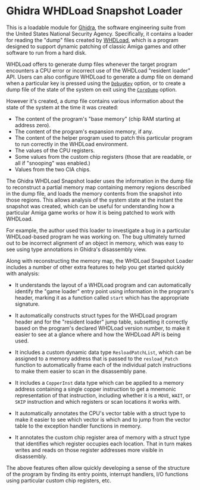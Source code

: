 # Ghidra WHDLoad Snapshot Loader

This is a loadable module for [Ghidra](https://ghidra-sre.org/), the software
engineering suite from the United States National Security Agency. Specifically,
it contains a loader for reading the "dump" files created by
[WHDLoad](http://whdload.de/), which is a program designed to support dynamic
patching of classic Amiga games and other software to run from a hard disk.

WHDLoad offers to generate dump files whenever the target program encounters a
CPU error or incorrect use of the WHDLoad "resident loader" API. Users can also
configure WHDLoad to generate a dump file on demand when a particular key is
pressed using the [`DebugKey`](http://whdload.de/docs/en/opt.html#DebugKey)
option, or to create a dump file of the state of the system on exit using the
[`CoreDump`](http://whdload.de/docs/en/opt.html#CoreDump) option.

However it's created, a dump file contains various information about the state
of the system at the time it was created:

* The content of the program's "base memory" (chip RAM starting at address zero).
* The content of the program's expansion memory, if any.
* The content of the helper program used to patch this particular program to
  run correctly in the WHDLoad environment.
* The values of the CPU registers.
* Some values from the custom chip registers (those that are readable, or all
  if "snooping" was enabled.)
* Values from the two CIA chips.

The Ghidra WHDLoad Snapshot loader uses the information in the dump file to
reconstruct a partial memory map containing memory regions described in the
dump file, and loads the memory contents from the snapshot into those regions.
This allows analysis of the system state at the instant the snapshot was
created, which can be useful for understanding how a particular Amiga game works
or how it is being patched to work with WHDLoad.

For example, the author used this loader to investigate a bug in a particular
WHDLoad-based program he was working on. The bug ultimately turned out to be
incorrect alignment of an object in memory, which was easy to see using type
annotations in Ghidra's disassembly view.

Along with reconstructing the memory map, the WHDLoad Snapshot Loader includes
a number of other extra features to help you get started quickly with analysis:

* It understands the layout of a WHDLoad program and can automatically identify
  the "game loader" entry point using information in the program's header,
  marking it as a function called `start` which has the appropriate signature.

* It automatically constructs struct types for the WHDLoad program header and
  for the "resident loader" jump table, subsetting it correctly based on the
  program's declared WHDLoad version number, to make it easier to see at a
  glance where and how the WHDLoad API is being used.

* It includes a custom dynamic data type `ResloadPatchList`, which can be
  assigned to a memory address that is passed to the `resload_Patch` function
  to automatically frame each of the individual patch instructions to make them
  easier to scan in the disassembly pane.

* It includes a `CopperInst` data type which can be applied to a memory address
  containing a single copper instruction to get a mnemonic representation of
  that instruction, including whether it is a `MOVE`, `WAIT`, or `SKIP`
  instruction and which registers or scan locations it works with.

* It automatically annotates the CPU's vector table with a struct type to
  make it easier to see which vector is which and to jump from the vector table
  to the exception handler functions in memory.

* It annotates the custom chip register area of memory with a struct type that
  identifies which register occupies each location. That in turn makes writes
  and reads on those register addresses more visible in disassembly.

The above features often allow quickly developing a sense of the structure of
the program by finding its entry points, interrupt handlers, I/O functions
using particular custom chip registers, etc.
